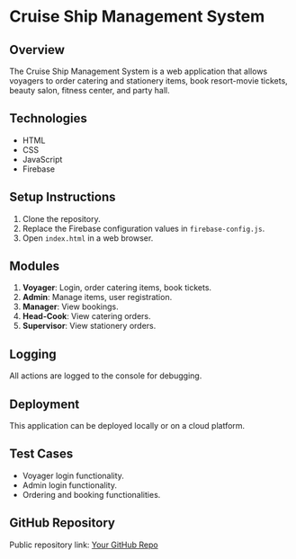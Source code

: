 # Cruise Ship Management System

## Overview

The Cruise Ship Management System is a web application that allows voyagers to order catering and stationery items, book resort-movie tickets, beauty salon, fitness center, and party hall. 

## Technologies

- HTML
- CSS
- JavaScript
- Firebase

## Setup Instructions

1. Clone the repository.
2. Replace the Firebase configuration values in `firebase-config.js`.
3. Open `index.html` in a web browser.

## Modules

1. **Voyager**: Login, order catering items, book tickets.
2. **Admin**: Manage items, user registration.
3. **Manager**: View bookings.
4. **Head-Cook**: View catering orders.
5. **Supervisor**: View stationery orders.

## Logging

All actions are logged to the console for debugging.

## Deployment

This application can be deployed locally or on a cloud platform.

## Test Cases

- Voyager login functionality.
- Admin login functionality.
- Ordering and booking functionalities.

## GitHub Repository

Public repository link: [Your GitHub Repo](https://github.com/yourusername/repo)